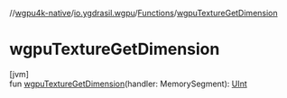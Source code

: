 //[wgpu4k-native](../../../index.md)/[io.ygdrasil.wgpu](../index.md)/[Functions](index.md)/[wgpuTextureGetDimension](wgpu-texture-get-dimension.md)

# wgpuTextureGetDimension

[jvm]\
fun [wgpuTextureGetDimension](wgpu-texture-get-dimension.md)(handler: MemorySegment): [UInt](https://kotlinlang.org/api/core/kotlin-stdlib/kotlin/-u-int/index.html)